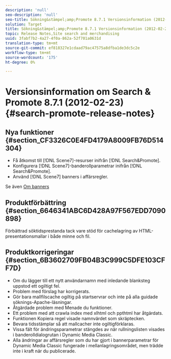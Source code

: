```yaml
---
description: 'null'
seo-description: 'null'
seo-title: Sökning&stämpel;amp;Promote 8.7.1 Versionsinformation (2012-02-23)
solution: Target
title: Sökning&stämpel;amp;Promote 8.7.1 Versionsinformation (2012-02-23)
topic: Release Notes,Site search and merchandising
uuid: 3fabf7b2-4a27-4f0a-862a-52f701a0631d
translation-type: tm+mt
source-git-commit: ef818327e1cdaad79ac47575a8dfba1de3dc5c2e
workflow-type: tm+mt
source-wordcount: '175'
ht-degree: 0%

---
```



# Versionsinformation om Search &amp; Promote 8.7.1 (2012-02-23){#search-promote-release-notes}

## Nya funktioner {#section_CF3326C0E4FD4179A8009FB76D514304}

* Få åtkomst till [!DNL Scene7]-resurser inifrån [!DNL Search&Promote].
* Konfigurera [!DNL Scene7]-banderollparametrar inifrån [!DNL Search&Promote].
* Använd [!DNL Scene7] banners i affärsregler.

Se även [Om banners](../c-about-design-menu/c-about-banners.md#concept_5BBE01FEC6134393B43CC917C8CC64DA)

## Produktförbättring {#section_6646341ABC6D428A97F567EDD7090898}

Förbättrad söktidsprestanda tack vare stöd för cachelagring av HTML-presentationsmallar i både minne och fil.

## Produktkorrigeringar {#section_6B3602709FB04B3C999C5DFE103CFF7D}

* Om du lägger till ett nytt användarnamn med inledande blanksteg uppstod ett ogiltigt fel.
* Problem med förslag har korrigerats.
* Gör bara mallfilscache ogiltig på startservrar och inte på alla guidade söknings-Apache-läsningar.
* Åtgärdade problem med Menade du funktioner.
* Ett problem med att crawla index med xlhtml och ppthtml har åtgärdats.
* Funktionen Kopiera regel visade namnvärdet som skräptecken.
* Bevara tidsstämplar så att mallcacher inte ogiltigförklaras.
* Vissa fält för ändringsparametrar stängdes av när rullningslisten visades i banderolldialogrutan i Dynamic Media Classic.
* Alla ändringar av affärsregler som du har gjort i bannerparametrar för Dynamic Media Classic fungerade i mellanlagringsområdet, men trädde inte i kraft när du publicerade.


